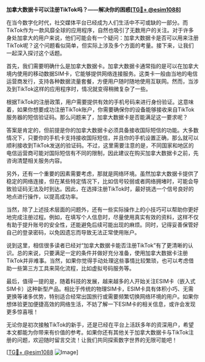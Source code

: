 **加拿大数据卡可以注册TikTok吗？——解决你的困惑[[TG💪+ @esim1088](https://t.me/s/esim1088)]**

在当今数字化时代，社交媒体平台已经成为人们生活中不可或缺的一部分。而TikTok作为一款风靡全球的应用程序，自然也吸引了无数用户的关注。对于许多身处加拿大的用户来说，他们可能会有一个疑问：加拿大数据卡是否可以用来注册TikTok呢？这个问题看似简单，但实际上涉及多个方面的考量。接下来，让我们一起深入探讨这个话题。

首先，我们需要明确什么是加拿大数据卡。加拿大数据卡通常指的是可以在加拿大境内使用的移动数据SIM卡，它能够提供网络连接服务。这类卡一般由当地的电信运营商发行，支持各种数据流量套餐，方便用户随时随地使用互联网。然而，当涉及到TikTok这样的应用程序时，情况就变得稍微复杂了一些。

根据TikTok的注册政策，用户需要提供有效的手机号码来进行身份验证。这意味着，如果你想要成功注册TikTok账户，你需要确保你的设备能够接收来自TikTok服务器的短信验证码。那么问题来了，加拿大数据卡是否能满足这一要求呢？

答案是肯定的，但前提是你的加拿大数据卡必须具备接收国际短信的功能。大多数情况下，只要你的手机卡支持接收国际短信，并且你的手机设置正确，那么就可以顺利接收到TikTok发送的验证码。不过，这里需要注意的是，不同国家和地区的电信运营商可能对国际短信有不同的限制，因此建议在购买加拿大数据卡之前，先咨询清楚相关服务内容。

另外，还有一个重要的因素需要考虑，那就是网络环境。虽然加拿大数据卡提供了稳定的网络连接，但在某些特定情况下，比如信号较弱或者网络拥堵时，可能会导致验证码无法及时到达。因此，在选择注册TikTok时，最好挑选一个信号良好的地点进行操作，以提高成功率。

当然，除了上述技术层面的问题外，还有一些实际操作上的小技巧可以帮助你更好地完成注册过程。例如，在填写个人信息时，尽量使用真实有效的资料，这样不仅有助于提升账号的安全性，还能避免后续可能出现的麻烦。同时，记得妥善保管好自己的登录密码，以免因遗忘而导致无法正常使用账户。

说到这里，相信很多读者已经对“加拿大数据卡能否注册TikTok”有了更清晰的认识。总的来说，只要满足一定的条件并做好充分准备，使用加拿大数据卡注册TikTok并非难事。当然，如果你觉得手动处理这些事情比较繁琐，也可以考虑借助一些第三方工具来简化流程，比如虚拟号码服务等。

最后，值得一提的是，随着科技的发展，越来越多的人开始关注ESIM卡（嵌入式SIM卡）这种新型产品。相比于传统的物理SIM卡，ESIM卡具有体积小巧、无需更换等诸多优势，特别适合经常出国旅行或需要频繁切换网络环境的用户。如果你想体验更加便捷高效的网络生活，不妨了解一下ESIM卡的相关信息，或许会发现更多惊喜哦！

无论你是初次接触TikTok的新手，还是已经在平台上活跃多年的资深用户，希望本文都能为你带来有价值的参考。如果你还有其他关于加拿大数据卡与TikTok注册的问题，欢迎随时留言交流！让我们共同探索数字世界的无限可能吧！

[[TG💪+ @esim1088](https://t.me/s/esim1088) ![Image](https://i.postimg.cc/4NQfJmqS/Snipaste-2025-05-13-00-14-12.png)]